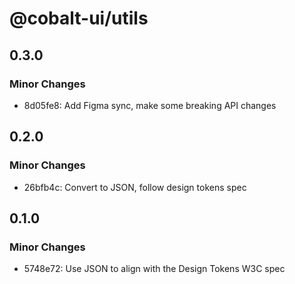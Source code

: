 # @cobalt-ui/utils

## 0.3.0

### Minor Changes

- 8d05fe8: Add Figma sync, make some breaking API changes

## 0.2.0

### Minor Changes

- 26bfb4c: Convert to JSON, follow design tokens spec

## 0.1.0

### Minor Changes

- 5748e72: Use JSON to align with the Design Tokens W3C spec
